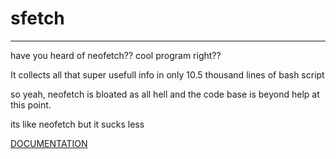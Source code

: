 # sfetch

---

have you heard of neofetch??
cool program right??


It collects all that super usefull info in only 10.5 thousand lines of bash script

so yeah, neofetch is bloated as all hell and the code base is beyond help at this point.

its like neofetch but it sucks less


[DOCUMENTATION](https://github.com/q3st1on/sfetch/wiki/DOCUMENTATION)
